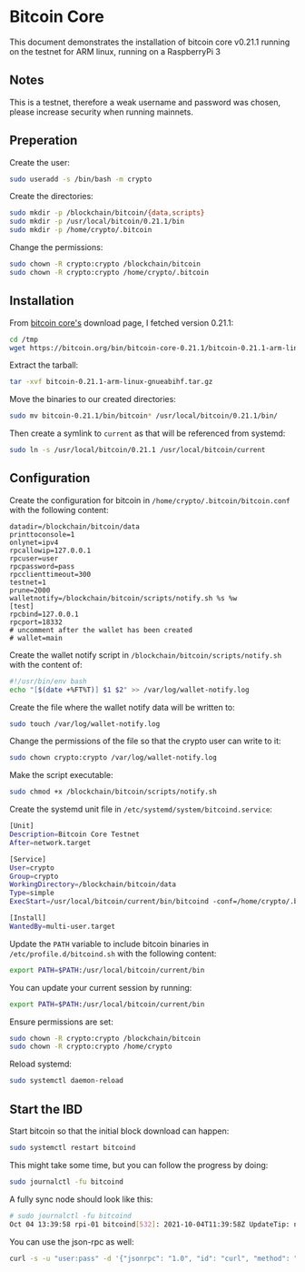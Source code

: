 # Bitcoin Core

This document demonstrates the installation of bitcoin core v0.21.1 running on the testnet for ARM linux, running on a RaspberryPi 3

## Notes

This is a testnet, therefore a weak username and password was chosen, please increase security when running mainnets.

## Preperation

Create the user:

```bash
sudo useradd -s /bin/bash -m crypto
```

Create the directories:

```bash
sudo mkdir -p /blockchain/bitcoin/{data,scripts}
sudo mkdir -p /usr/local/bitcoin/0.21.1/bin
sudo mkdir -p /home/crypto/.bitcoin
```

Change the permissions:

```bash
sudo chown -R crypto:crypto /blockchain/bitcoin
sudo chown -R crypto:crypto /home/crypto/.bitcoin
```

## Installation

From [bitcoin core's](https://bitcoin.org/en/download) download page, I fetched version 0.21.1:

```bash
cd /tmp
wget https://bitcoin.org/bin/bitcoin-core-0.21.1/bitcoin-0.21.1-arm-linux-gnueabihf.tar.gz
```

Extract the tarball:

```bash
tar -xvf bitcoin-0.21.1-arm-linux-gnueabihf.tar.gz
```

Move the binaries to our created directories:

```bash
sudo mv bitcoin-0.21.1/bin/bitcoin* /usr/local/bitcoin/0.21.1/bin/
```

Then create a symlink to `current` as that will be referenced from systemd:

```bash
sudo ln -s /usr/local/bitcoin/0.21.1 /usr/local/bitcoin/current
```

## Configuration

Create the configuration for bitcoin in `/home/crypto/.bitcoin/bitcoin.conf` with the following content:

```
datadir=/blockchain/bitcoin/data
printtoconsole=1
onlynet=ipv4
rpcallowip=127.0.0.1
rpcuser=user
rpcpassword=pass
rpcclienttimeout=300
testnet=1
prune=2000
walletnotify=/blockchain/bitcoin/scripts/notify.sh %s %w
[test]
rpcbind=127.0.0.1
rpcport=18332
# uncomment after the wallet has been created
# wallet=main
```

Create the wallet notify script in `/blockchain/bitcoin/scripts/notify.sh` with the content of:

```bash
#!/usr/bin/env bash
echo "[$(date +%FT%T)] $1 $2" >> /var/log/wallet-notify.log
```

Create the file where the wallet notify data will be written to:

```bash
sudo touch /var/log/wallet-notify.log
```

Change the permissions of the file so that the crypto user can write to it:

```bash
sudo chown crypto:crypto /var/log/wallet-notify.log
```

Make the script executable:

```bash
sudo chmod +x /blockchain/bitcoin/scripts/notify.sh
```

Create the systemd unit file in `/etc/systemd/system/bitcoind.service`:

```bash
[Unit]
Description=Bitcoin Core Testnet
After=network.target

[Service]
User=crypto
Group=crypto
WorkingDirectory=/blockchain/bitcoin/data
Type=simple
ExecStart=/usr/local/bitcoin/current/bin/bitcoind -conf=/home/crypto/.bitcoin/bitcoin.conf

[Install]
WantedBy=multi-user.target
```

Update the `PATH` variable to include bitcoin binaries in `/etc/profile.d/bitcoind.sh` with the following content:

```bash
export PATH=$PATH:/usr/local/bitcoin/current/bin
```

You can update your current session by running:

```bash
export PATH=$PATH:/usr/local/bitcoin/current/bin
```

Ensure permissions are set:

```bash
sudo chown -R crypto:crypto /blockchain/bitcoin
sudo chown -R crypto:crypto /home/crypto
```

Reload systemd:

```bash
sudo systemctl daemon-reload
```

## Start the IBD

Start bitcoin so that the initial block download can happen:

```bash
sudo systemctl restart bitcoind
```

This might take some time, but you can follow the progress by doing:

```bash
sudo journalctl -fu bitcoind
```

A fully sync node should look like this:

```bash
# sudo journalctl -fu bitcoind
Oct 04 13:39:58 rpi-01 bitcoind[532]: 2021-10-04T11:39:58Z UpdateTip: new best=000000000000003b06a186bbd79909e1a338196b5cffcee1979d6c4fc90f67a9 height=2097621 version=0x20a00000 log2_work=74.510314 tx=61253790 date='2021-10-04T11:39:54Z' progress=1.000000 cache=0.4MiB(1477txo)
```

You can use the json-rpc as well:

```bash
curl -s -u "user:pass" -d '{"jsonrpc": "1.0", "id": "curl", "method": "getblockchaininfo", "params": []}' -H 'content-type: text/plain;' http://127.0.0.1:18332/  | python3 -m json.tool
```
